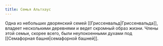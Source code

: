 ```yaml
---
title: Семья Альтхаус
---
```

Одна из небольших дворянский семей [[Гриссенвальд|Гриссенвальда]], владеет несколькими деревнями и ведет скромный образ жизни. Члены этой семьи, скорее всего, были неупокоенными духами под [[Семафорная башня|семафорной башней]].

